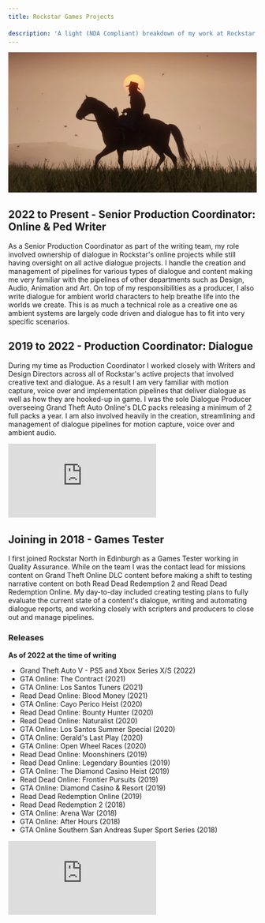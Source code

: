 ```yaml
---
title: Rockstar Games Projects

description: 'A light (NDA Compliant) breakdown of my work at Rockstar Games.'
---
```

![Read Dead Redemption](./Games-Red-Dead-Redemption-Open-World-2.jpg)

## 2022 to Present - Senior Production Coordinator: Online & Ped Writer

As a Senior Production Coordinator as part of the writing team, my role involved ownership of dialogue in Rockstar's online projects while still having oversight on all active dialogue projects. I handle the creation and management of pipelines for various types of dialogue and content making me very familiar with the pipelines of other departments such as Design, Audio, Animation and Art. On top of my responsibilities as a producer, I also write dialogue for ambient world characters to help breathe life into the worlds we create. This is as much a technical role as a creative one as ambient systems are largely code driven and dialogue has to fit into very specific scenarios.

## 2019 to 2022 - Production Coordinator: Dialogue 

During my time as Production Coordinator I worked closely with Writers and Design Directors across all of Rockstar's active projects that involved creative text and dialogue. As a result I am very familiar with motion capture, voice over and implementation pipelines that deliver dialogue as well as how they are hooked-up in game. I was the sole Dialogue Producer overseeing Grand Theft Auto Online's DLC packs releasing a minimum of 2 full packs a year. I am also involved heavily in the creation, streamlining and management of dialogue pipelines for motion capture, voice over and ambient audio.

 <div class="auto-resizable-iframe">
   <div>
    <iframe frameborder="0" allowfullscreen="" src="https://www.youtube.com/embed/aLUGHQq2aek?autoplay=1&mute=1" title="Mark Tempini Showreel 2021" allow="accelerometer; autoplay; clipboard-write; encrypted-media; gyroscope; picture-in-picture" ></iframe>
  </div>
</div>

## Joining in 2018 - Games Tester

I first joined Rockstar North in Edinburgh as a Games Tester working in Quality Assurance. While on the team I was the contact lead for missions content on Grand Theft Online DLC content before making a shift to testing narrative content on both Read Dead Redemption 2 and Read Dead Redemption Online. My day-to-day included creating testing plans to fully evaluate the current state of a content's dialogue, writing and automating dialogue reports, and working closely with scripters and producers to close out and manage pipelines.

### Releases 
**As of 2022 at the time of writing**
- Grand Theft Auto V - PS5 and Xbox Series X/S (2022)
- GTA Online: The Contract (2021)
- GTA Online: Los Santos Tuners (2021)
- Read Dead Online: Blood Money (2021)
- GTA Online: Cayo Perico Heist (2020)
- Read Dead Online: Bounty Hunter (2020)
- Read Dead Online: Naturalist (2020)
- GTA Online: Los Santos Summer Special (2020)
- GTA Online: Gerald's Last Play (2020)
- GTA Online: Open Wheel Races (2020)
- Read Dead Online: Moonshiners (2019)
- Read Dead Online: Legendary Bounties (2019)
- GTA Online: The Diamond Casino Heist (2019)
- Read Dead Online: Frontier Pursuits (2019)
- GTA Online: Diamond Casino & Resort (2019)
- Read Dead Redemption Online (2019)
- Read Dead Redemption 2 (2018)
- GTA Online: Arena War (2018)
- GTA Online: After Hours (2018)
- GTA Online Southern San Andreas Super Sport Series (2018)

 <div class="auto-resizable-iframe">
   <div>
    <iframe frameborder="0" allowfullscreen="" src="https://www.youtube.com/embed/HVRzx17WHVk?autoplay=1&mute=1" title="Mark Tempini Showreel 2021" allow="accelerometer; autoplay; clipboard-write; encrypted-media; gyroscope; picture-in-picture" ></iframe>
  </div>
</div>
